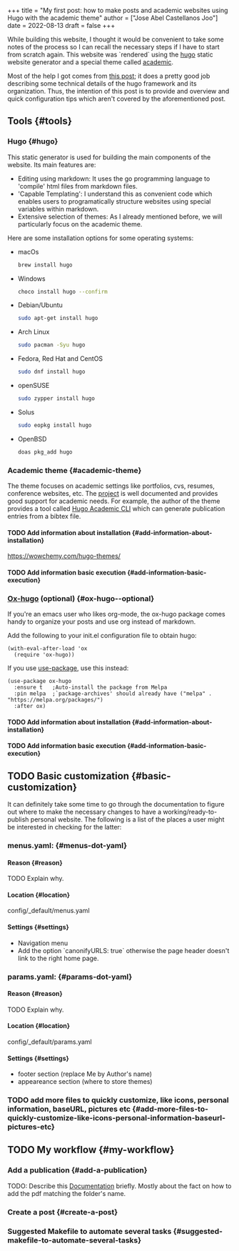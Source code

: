 +++
title = "My first post: how to make posts and academic websites using Hugo with the academic theme"
author = ["Jose Abel Castellanos Joo"]
date = 2022-08-13
draft = false
+++

While building this website, I thought it would be convenient to take some notes
of the process so I can recall the necessary steps if I have to start from scratch again. This website was \`rendered\` using the [hugo](https://gohugo.io/) static website generator and a special theme called [academic](https://academic-demo.netlify.app).

Most of the help I got comes from [this post](http://www.statslab.cam.ac.uk/~qz280/post/migrating/); it does a pretty good job describing some technical details of the hugo framework and its organization. Thus, the intention of this post is to provide and overview and quick configuration tips which aren't covered by the aforementioned post.


## Tools {#tools}


### Hugo {#hugo}

This static generator is used for building the main components of the website. Its main features are:

-   Editing using markdown: It uses the go programming language to 'compile' html files from markdown files.
-   'Capable Templating': I understand this as convenient code which enables users to programatically structure websites using special variables within markdown.
-   Extensive selection of themes: As I already mentioned before, we will particularly focus on the academic theme.

Here are some installation options for some operating systems:

-   macOs
    ```bash
    brew install hugo
    ```

-   Windows
    ```bash
    choco install hugo --confirm
    ```

-   Debian/Ubuntu
    ```bash
    sudo apt-get install hugo
    ```

-   Arch Linux
    ```bash
    sudo pacman -Syu hugo
    ```

-   Fedora, Red Hat and CentOS
    ```bash
    sudo dnf install hugo
    ```

-   openSUSE
    ```bash
    sudo zypper install hugo
    ```

-   Solus
    ```bash
    sudo eopkg install hugo
    ```

-   OpenBSD
    ```bash
    doas pkg_add hugo
    ```


### Academic theme {#academic-theme}

The theme focuses on academic settings like portfolios, cvs, resumes, conference websites, etc. The [project](https://wowchemy.com/docs/) is well documented and provides good support for academic needs. For example, the author of the theme provides a tool called [Hugo Academic CLI](https://pypi.org/project/academic/) which can generate publication entries from a bibtex file.


#### <span class="org-todo todo TODO">TODO</span> Add information about installation {#add-information-about-installation}

<https://wowchemy.com/hugo-themes/>


#### <span class="org-todo todo TODO">TODO</span> Add information basic execution {#add-information-basic-execution}


### [Ox-hugo](https://ox-hugo.scripter.co) (optional) {#ox-hugo--optional}

If you're an emacs user who likes org-mode, the ox-hugo package comes handy to organize your posts and use org instead of markdown.

Add the following to your init.el configuration file to obtain hugo:

```emacs-lisp
(with-eval-after-load 'ox
  (require 'ox-hugo))
```

If you use [use-package](https://github.com/jwiegley/use-package), use this instead:

```emacs-lisp
(use-package ox-hugo
  :ensure t   ;Auto-install the package from Melpa
  :pin melpa  ;`package-archives' should already have ("melpa" . "https://melpa.org/packages/")
  :after ox)
```


#### <span class="org-todo todo TODO">TODO</span> Add information about installation {#add-information-about-installation}


#### <span class="org-todo todo TODO">TODO</span> Add information basic execution {#add-information-basic-execution}


## <span class="org-todo todo TODO">TODO</span> Basic customization {#basic-customization}

It can definitely take some time to go through the documentation to figure out where to make the necessary changes to have a working/ready-to-publish personal website. The following is a list of the places a user might be interested in checking for the latter:


### menus.yaml: {#menus-dot-yaml}


#### Reason {#reason}

TODO Explain why.


#### Location {#location}

config/_default/menus.yaml


#### Settings {#settings}

-   Navigation menu
-   Add the option \`canonifyURLS: true\` otherwise the page header doesn't link to the right home page.


### params.yaml: {#params-dot-yaml}


#### Reason {#reason}

TODO Explain why.


#### Location {#location}

config/_default/params.yaml


#### Settings {#settings}

-   footer section (replace Me by Author's name)
-   appeareance section (where to store themes)


### <span class="org-todo todo TODO">TODO</span> add more files to quickly customize, like icons, personal information, baseURL, pictures etc {#add-more-files-to-quickly-customize-like-icons-personal-information-baseurl-pictures-etc}


## <span class="org-todo todo TODO">TODO</span> My workflow {#my-workflow}


### Add a publication {#add-a-publication}

TODO: Describe this [Documentation](https://wowchemy.com/docs/content/publications/) briefly. Mostly about the fact on how to add
the pdf matching the folder's name.


### Create a post {#create-a-post}


### Suggested Makefile to automate several tasks {#suggested-makefile-to-automate-several-tasks}